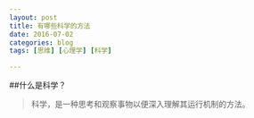 ```yaml
---
layout: post
title: 有哪些科学的方法
date: 2016-07-02
categories: blog
tags: [思维] [心理学] [科学]

---
```


##什么是科学？

> 科学，是一种思考和观察事物以便深入理解其运行机制的方法。
